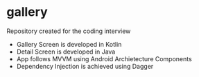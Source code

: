 # gallery
Repository created for the coding interview

* Gallery Screen is developed in Kotlin
* Detail Screen is developed in Java
* App follows MVVM using Android Archietecture Components
* Dependency Injection is achieved using Dagger

